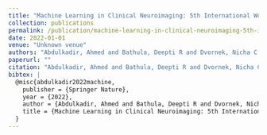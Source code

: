 ```yaml
---
title: "Machine Learning in Clinical Neuroimaging: 5th International Workshop, MLCN 2022, Held in Conjunction with MICCAI 2022, Singapore, September 18, 2022, Proceedings"
collection: publications
permalink: /publication/machine-learning-in-clinical-neuroimaging-5th-international-workshop-mlcn-2022-h
date: 2022-01-01
venue: "Unknown venue"
authors: "Abdulkadir, Ahmed and Bathula, Deepti R and Dvornek, Nicha C and Habes, Mohamad and Kia, Seyed Mostafa and Kumar, Vinod and Wolfers, Thomas"
paperurl: ""
citation: "Abdulkadir, Ahmed and Bathula, Deepti R and Dvornek, Nicha C and Habes, Mohamad and Kia, Seyed Mostafa and Kumar, Vinod and Wolfers, Thomas (2022). Machine Learning in Clinical Neuroimaging: 5th International Workshop, MLCN 2022, Held in Conjunction with MICCAI 2022, Singapore, September 18, 2022, Proceedings. Unknown venue."
bibtex: |
  @misc{abdulkadir2022machine,
    publisher = {Springer Nature},
    year = {2022},
    author = {Abdulkadir, Ahmed and Bathula, Deepti R and Dvornek, Nicha C and Habes, Mohamad and Kia, Seyed Mostafa and Kumar, Vinod and Wolfers, Thomas},
    title = {Machine Learning in Clinical Neuroimaging: 5th International Workshop, MLCN 2022, Held in Conjunction with MICCAI 2022, Singapore, September 18, 2022, Proceedings},
  }
---
```

